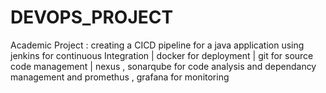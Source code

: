 # DEVOPS_PROJECT
Academic Project : creating a CICD pipeline for a java application using jenkins for continuous Integration | docker for deployment | git for source code management | nexus , sonarqube for code analysis and dependancy management and promethus , grafana for monitoring 
